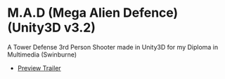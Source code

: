 # M.A.D (Mega Alien Defence) (Unity3D v3.2)

A Tower Defense 3rd Person Shooter made in Unity3D for my Diploma in Multimedia (Swinburne)

- [Preview Trailer](https://github.com/ChrisJong/madGame/blob/master/_files/Mad%20Launch%20Trailer.mp4)
